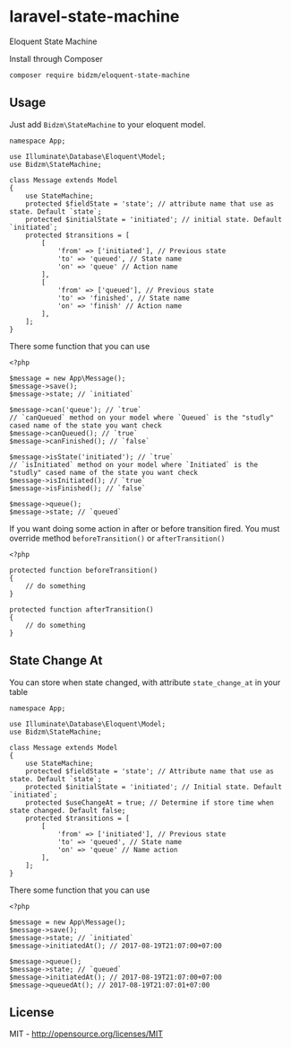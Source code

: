 # laravel-state-machine
Eloquent State Machine


Install through Composer
```
composer require bidzm/eloquent-state-machine
```

## Usage
Just add `Bidzm\StateMachine` to your eloquent model.
```
namespace App;

use Illuminate\Database\Eloquent\Model;
use Bidzm\StateMachine;

class Message extends Model
{
    use StateMachine;
    protected $fieldState = 'state'; // attribute name that use as state. Default `state`;
    protected $initialState = 'initiated'; // initial state. Default `initiated`;
    protected $transitions = [
        [
            'from' => ['initiated'], // Previous state
            'to' => 'queued', // State name
            'on' => 'queue' // Action name
        ],
        [
            'from' => ['queued'], // Previous state
            'to' => 'finished', // State name
            'on' => 'finish' // Action name
        ],
    ];
}
```

There some function that you can use
```
<?php

$message = new App\Message();
$message->save();
$message->state; // `initiated`

$message->can('queue'); // `true`
// `canQueued` method on your model where `Queued` is the "studly" cased name of the state you want check
$message->canQueued(); // `true`
$message->canFinished(); // `false`

$message->isState('initiated'); // `true`
// `isInitiated` method on your model where `Initiated` is the "studly" cased name of the state you want check
$message->isInitiated(); // `true`
$message->isFinished(); // `false`

$message->queue();
$message->state; // `queued`
```

If you want doing some action in after or before transition fired. You must override method `beforeTransition()` or `afterTransition()`
```
<?php

protected function beforeTransition()
{
    // do something
}

protected function afterTransition()
{
    // do something
}
```

## State Change At
You can store when state changed, with attribute `state_change_at` in your table
```
namespace App;

use Illuminate\Database\Eloquent\Model;
use Bidzm\StateMachine;

class Message extends Model
{
    use StateMachine;
    protected $fieldState = 'state'; // Attribute name that use as state. Default `state`;
    protected $initialState = 'initiated'; // Initial state. Default `initiated`;
    protected $useChangeAt = true; // Determine if store time when state changed. Default false;
    protected $transitions = [
        [
            'from' => ['initiated'], // Previous state
            'to' => 'queued', // State name
            'on' => 'queue' // Name action
        ],
    ];
}
```
There some function that you can use
```
<?php

$message = new App\Message();
$message->save();
$message->state; // `initiated`
$message->initiatedAt(); // 2017-08-19T21:07:00+07:00

$message->queue();
$message->state; // `queued`
$message->initiatedAt(); // 2017-08-19T21:07:00+07:00
$message->queuedAt(); // 2017-08-19T21:07:01+07:00
```

## License
MIT - http://opensource.org/licenses/MIT
